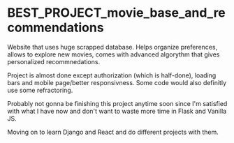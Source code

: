 # BEST_PROJECT_movie_base_and_recommendations
Website that uses huge scrapped database. Helps organize preferences, allows to explore new movies, comes with advanced algorythm that gives personalized recommnedations.

Project is almost done except authorization (which is half-done), loading bars and mobile page/better responsivness.
Some code would also definitly use some refractoring.

Probably not gonna be finishing this project anytime soon since I'm satisfied with what I have now and don't want to waste more time in Flask and Vanilla JS.

Moving on to learn Django and React and do different projects with them.
